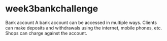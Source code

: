# week3bankchallenge
Bank account
A bank account can be accessed in multiple ways. Clients can make
deposits and withdrawals using the internet, mobile phones, etc. Shops
can charge against the account.

